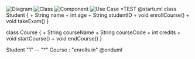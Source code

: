 ![Diagram](http://www.plantuml.com/plantuml/png/encoded-diagram-text)
![Class](https://planttext.com/api/plantuml/png/X94zJWCn48NxESLeAq1oGHkb24eA8b4X96fhTvGTnPvPURn4278o2ewKAyJBxeAG-Edyv6_UU_QStjvNbdtAVGm0jcV1f4O0cNCWlAVWCwjOovsXmtNmPhXXlqi-0a0zwWE5mBB35q34hMHyP6dqO8DyKcxmJklzGqiRrNHn2STvyAOhoP4aJ_fM-v8zdjSQOo-p6Wtdl683y9cwV7NbJjoNtQAKQ2bnzbBJ3-3a_H_sKUSNgBgkyChrdSCgUdckfeQBmRjJu-7N_g279tndOKNIb2sS0G00__y30000)
![Component](https://planttext.com/api/plantuml/png/P951JiCm44NtSufHLcpS8w0M2bMaLWegNRLP67j8hIPsv7740kLaB3WILs2Iq2oADxR-6_tvN_xv-bvoqZ5rJGt05-Sn1YQ0v59DM6XpqHKnAdmCJHiy-OHhfwke6u1sefWzno3waxSPVWBACVFmSHDrUtO63qpnv7EVABvhGoLgniqXXnx0rA6pE29FIInwGF31YlFEMIivNXt5g_VneMFdYHcteNAcdCIrJXfNneW-MgzNY2DnrusOxtGw3souRrYMvuaQpWOylg1702kcRve55u5J5Md_iZtvESW-XKWMYnWCbqCHwOFAXW-lxkSwCFUQoDsq_hO5ggvL4vBeIlsb-3yc1XEIiSNYDWGioLlvory0003__mC0)
![Use Case](https://planttext.com/api/plantuml/png/L511IWD14BpNAygREMoypq42kmg2g21vG9Cqmv3PcT0pAuZuCWy-oI_O48oa3arHNLKq_VFrlMbTh2zp1jeX5Lfj2lJKi_95TWU9oe7RfXp5nvGacim0J7TTIdJRlKfVJ1i_GCVrOusfh4vyD5ygRpXfLYTUP2jAupXjyGc4k_cOwxjg8CAOavOU45wNezfRQjK2yEVWCDoUo_yT5_AfWUlrMMBWq_ELupBY6RyWy84oCzOziD6ozpVy0W00__y30000)
*TEST
@startuml
class Student {
    + String name
    + int age
    + String studentID
    + void enrollCourse()
    + void takeExam()
}

class Course {
    + String courseName
    + String courseCode
    + int credits
    + void startCourse()
    + void endCourse()
}

Student "1" -- "*" Course : "enrolls in"
@enduml
